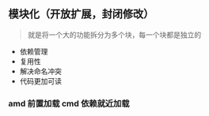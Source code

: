 ## 模块化（开放扩展，封闭修改）
> 就是将一个大的功能拆分为多个块，每一个块都是独立的
* 依赖管理
* 复用性
* 解决命名冲突
* 代码更加可读
### amd 前置加载  cmd 依赖就近加载
